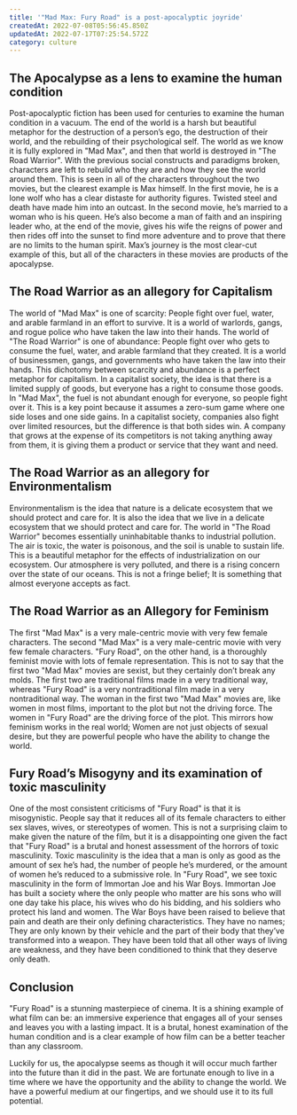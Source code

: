 ```yaml
---
title: '"Mad Max: Fury Road" is a post-apocalyptic joyride'
createdAt: 2022-07-08T05:56:45.850Z
updatedAt: 2022-07-17T07:25:54.572Z
category: culture
---
```


## The Apocalypse as a lens to examine the human condition

Post-apocalyptic fiction has been used for centuries to examine the human condition in a vacuum. The end of the world is a harsh but beautiful metaphor for the destruction of a person’s ego, the destruction of their world, and the rebuilding of their psychological self.
The world as we know it is fully explored in "Mad Max", and then that world is destroyed in "The Road Warrior". With the previous social constructs and paradigms broken, characters are left to rebuild who they are and how they see the world around them.
This is seen in all of the characters throughout the two movies, but the clearest example is Max himself. In the first movie, he is a lone wolf who has a clear distaste for authority figures. Twisted steel and death have made him into an outcast. In the second movie, he’s married to a woman who is his queen. He’s also become a man of faith and an inspiring leader who, at the end of the movie, gives his wife the reigns of power and then rides off into the sunset to find more adventure and to prove that there are no limits to the human spirit. Max’s journey is the most clear-cut example of this, but all of the characters in these movies are products of the apocalypse.

## The Road Warrior as an allegory for Capitalism

The world of "Mad Max" is one of scarcity: People fight over fuel, water, and arable farmland in an effort to survive. It is a world of warlords, gangs, and rogue police who have taken the law into their hands.
The world of "The Road Warrior" is one of abundance: People fight over who gets to consume the fuel, water, and arable farmland that they created. It is a world of businessmen, gangs, and governments who have taken the law into their hands.
This dichotomy between scarcity and abundance is a perfect metaphor for capitalism. In a capitalist society, the idea is that there is a limited supply of goods, but everyone has a right to consume those goods.
In "Mad Max", the fuel is not abundant enough for everyone, so people fight over it. This is a key point because it assumes a zero-sum game where one side loses and one side gains. In a capitalist society, companies also fight over limited resources, but the difference is that both sides win. A company that grows at the expense of its competitors is not taking anything away from them, it is giving them a product or service that they want and need.

## The Road Warrior as an allegory for Environmentalism

Environmentalism is the idea that nature is a delicate ecosystem that we should protect and care for. It is also the idea that we live in a delicate ecosystem that we should protect and care for.
The world in "The Road Warrior" becomes essentially uninhabitable thanks to industrial pollution. The air is toxic, the water is poisonous, and the soil is unable to sustain life.
This is a beautiful metaphor for the effects of industrialization on our ecosystem. Our atmosphere is very polluted, and there is a rising concern over the state of our oceans. This is not a fringe belief; It is something that almost everyone accepts as fact.

## The Road Warrior as an Allegory for Feminism

The first "Mad Max" is a very male-centric movie with very few female characters. The second "Mad Max" is a very male-centric movie with very few female characters. "Fury Road", on the other hand, is a thoroughly feminist movie with lots of female representation.
This is not to say that the first two "Mad Max" movies are sexist, but they certainly don’t break any molds. The first two are traditional films made in a very traditional way, whereas "Fury Road" is a very nontraditional film made in a very nontraditional way.
The woman in the first two "Mad Max" movies are, like women in most films, important to the plot but not the driving force. The women in "Fury Road" are the driving force of the plot.
This mirrors how feminism works in the real world; Women are not just objects of sexual desire, but they are powerful people who have the ability to change the world.

## Fury Road’s Misogyny and its examination of toxic masculinity

One of the most consistent criticisms of "Fury Road" is that it is misogynistic. People say that it reduces all of its female characters to either sex slaves, wives, or stereotypes of women.
This is not a surprising claim to make given the nature of the film, but it is a disappointing one given the fact that "Fury Road" is a brutal and honest assessment of the horrors of toxic masculinity.
Toxic masculinity is the idea that a man is only as good as the amount of sex he’s had, the number of people he’s murdered, or the amount of women he’s reduced to a submissive role.
In "Fury Road", we see toxic masculinity in the form of Immortan Joe and his War Boys. Immortan Joe has built a society where the only people who matter are his sons who will one day take his place, his wives who do his bidding, and his soldiers who protect his land and women.
The War Boys have been raised to believe that pain and death are their only defining characteristics. They have no names; They are only known by their vehicle and the part of their body that they’ve transformed into a weapon. They have been told that all other ways of living are weakness, and they have been conditioned to think that they deserve only death.

## Conclusion

"Fury Road" is a stunning masterpiece of cinema. It is a shining example of what film can be: an immersive experience that engages all of your senses and leaves you with a lasting impact. It is a brutal, honest examination of the human condition and is a clear example of how film can be a better teacher than any classroom.

Luckily for us, the apocalypse seems as though it will occur much farther into the future than it did in the past. We are fortunate enough to live in a time where we have the opportunity and the ability to change the world. We have a powerful medium at our fingertips, and we should use it to its full potential.
